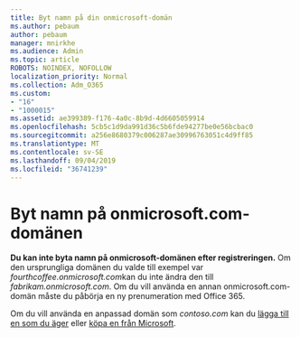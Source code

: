 ```yaml
---
title: Byt namn på din onmicrosoft-domän
ms.author: pebaum
author: pebaum
manager: mnirkhe
ms.audience: Admin
ms.topic: article
ROBOTS: NOINDEX, NOFOLLOW
localization_priority: Normal
ms.collection: Adm_O365
ms.custom:
- "16"
- "1000015"
ms.assetid: ae399389-f176-4a0c-8b9d-4d6605059914
ms.openlocfilehash: 5cb5c1d9da991d36c5b6fde94277be0e56bcbac0
ms.sourcegitcommit: a256e8680379c006287ae30996763051c4d9ff85
ms.translationtype: MT
ms.contentlocale: sv-SE
ms.lasthandoff: 09/04/2019
ms.locfileid: "36741239"
---
```

# <a name="rename-your-onmicrosoftcom-domain"></a>Byt namn på onmicrosoft.com-domänen

 **Du kan inte byta namn på onmicrosoft-domänen efter registreringen.** Om den ursprungliga domänen du valde till exempel var *fourthcoffee.onmicrosoft.com*kan du inte ändra den till *fabrikam.onmicrosoft.com*. Om du vill använda en annan onmicrosoft.com-domän måste du påbörja en ny prenumeration med Office 365.
  
Om du vill använda en anpassad domän som *contoso.com* kan du [lägga till en som du äger](https://docs.microsoft.com/office365/admin/setup/add-domain) eller [köpa en från Microsoft](https://docs.microsoft.com/office365/admin/get-help-with-domains/buy-a-domain-name).
  